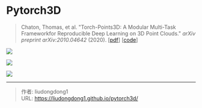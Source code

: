 # Pytorch3D


> Chaton, Thomas, et al. "Torch-Points3D: A Modular Multi-Task Frameworkfor Reproducible Deep Learning on 3D Point Clouds." *arXiv preprint arXiv:2010.04642* (2020). [[pdf](https://scholar.google.com/scholar_url?url=https://arxiv.org/pdf/2010.04642&hl=zh-CN&sa=T&oi=gsb-gga&ct=res&cd=0&d=14490441231538558516&ei=7lPMYOO_OLOLywT2kpjwCA&scisig=AAGBfm0ZJEem7GWBPBrVY0s636AvKwfjsQ)] [[code](https://scholar.google.com/scholar_url?url=https://arxiv.org/pdf/2010.04642&hl=zh-CN&sa=T&oi=gsb-gga&ct=res&cd=0&d=14490441231538558516&ei=7lPMYOO_OLOLywT2kpjwCA&scisig=AAGBfm0ZJEem7GWBPBrVY0s636AvKwfjsQ)]

![](https://gitee.com/github-25970295/blogpictureV2/raw/master/image-20210618161405226.png)

![](https://gitee.com/github-25970295/blogpictureV2/raw/master/image-20210618161824187.png)

![](https://gitee.com/github-25970295/blogpictureV2/raw/master/image-20210618162235165.png)



---

> 作者: liudongdong1  
> URL: https://liudongdong1.github.io/pytorch3d/  

